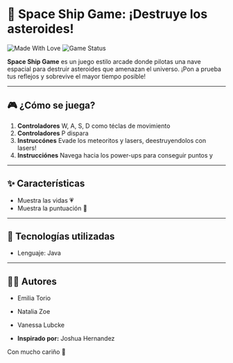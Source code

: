 # 🚀 Space Ship Game: ¡Destruye los asteroides!

![Made With Love](https://img.shields.io/badge/made%20with-%F0%9F%92%95-pink)
![Game Status](https://img.shields.io/badge/status-terminado-success)

**Space Ship Game** es un juego estilo arcade donde pilotas una nave espacial para destruir asteroides que amenazan el universo. ¡Pon a prueba tus reflejos y sobrevive el mayor tiempo posible!

---

## 🎮 ¿Cómo se juega?

1. **Controladores** W, A, S, D como téclas de movimiento
2. **Controladores** P dispara
3. **Instruccónes** Evade los meteoritos y lasers, deestruyendolos con lasers!
4. **Instrucciónes** Navega hacia los power-ups para conseguir puntos y 
---

## ✨ Características

- Muestra las vidas 💗
- Muestra la puntuación 🚀

---

## 🧠 Tecnologías utilizadas

- Lenguaje: Java

---

## 👩‍💻 Autores

- Emilia Torio  
- Natalia Zoe  
- Vanessa Lubcke

- **Inspirado por:** Joshua Hernandez

Con mucho cariño 💖


